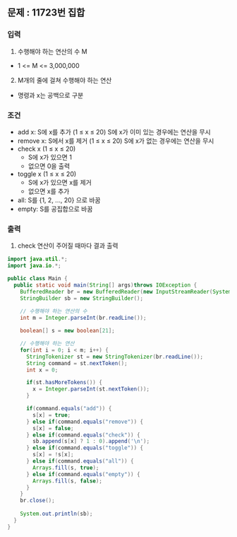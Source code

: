 ## 문제 : 11723번 집합 

### 입력 
1. 수행해야 하는 연산의 수 M
- 1 <= M <= 3,000,000
2. M개의 줄에 걸쳐 수행해야 하는 연산 
- 명령과 x는 공백으로 구분 

### 조건 
- add x: S에 x를 추가 (1 ≤ x ≤ 20) S에 x가 이미 있는 경우에는 연산을 무시
- remove x: S에서 x를 제거 (1 ≤ x ≤ 20) S에 x가 없는 경우에는 연산을 무시
- check x (1 ≤ x ≤ 20)
  - S에 x가 있으면 1 
  - 없으면 0을 출력 
- toggle x (1 ≤ x ≤ 20)
  - S에 x가 있으면 x를 제거 
  - 없으면 x를 추가
- all: S를 {1, 2, ..., 20} 으로 바꿈 
- empty: S를 공집합으로 바꿈 

### 출력
1. check 연산이 주어질 때마다 결과 출력

```java
import java.util.*;
import java.io.*;

public class Main {
  public static void main(String[] args)throws IOException {
    BufferedReader br = new BufferedReader(new InputStreamReader(System.in));
    StringBuilder sb = new StringBuilder();
    
    // 수행해야 하는 연산의 수 
    int m = Integer.parseInt(br.readLine());

    boolean[] s = new boolean[21]; 

    // 수행해야 하는 연산
    for(int i = 0; i < m; i++) {
      StringTokenizer st = new StringTokenizer(br.readLine());
      String command = st.nextToken();
      int x = 0; 

      if(st.hasMoreTokens()) {
        x = Integer.parseInt(st.nextToken());
      }

      if(command.equals("add")) {
        s[x] = true; 
      } else if(command.equals("remove")) {
        s[x] = false; 
      } else if(command.equals("check")) {
        sb.append(s[x] ? 1 : 0).append('\n');
      } else if(command.equals("toggle")) {
        s[x] = !s[x];
      } else if(command.equals("all")) {
        Arrays.fill(s, true);
      } else if(command.equals("empty")) {
        Arrays.fill(s, false); 
      }
    }
    br.close(); 
    
    System.out.println(sb); 
  }
}
```